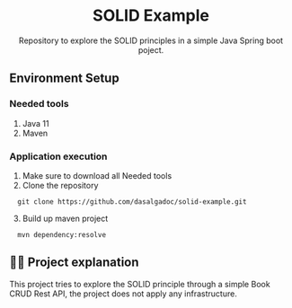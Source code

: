 <h1 align="center">
  SOLID Example
</h1>

<p align="center">
  Repository to explore the SOLID principles in a simple Java Spring boot poject.
</p>

## Environment Setup

### Needed tools

1. Java 11
2. Maven

### Application execution

1. Make sure to download all Needed tools
2. Clone the repository
```
  git clone https://github.com/dasalgadoc/solid-example.git
```
3. Build up maven project
```
  mvn dependency:resolve
```

## 👩‍💻 Project explanation

This project tries to explore the SOLID principle through a simple Book CRUD Rest API, the project does not apply any infrastructure.
